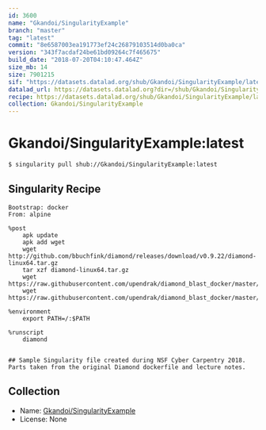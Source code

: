 ```yaml
---
id: 3600
name: "Gkandoi/SingularityExample"
branch: "master"
tag: "latest"
commit: "8e6587003ea191773ef24c26879103514d0ba0ca"
version: "343f7acdaf24be61bd09264c7f465675"
build_date: "2018-07-20T04:10:47.464Z"
size_mb: 14
size: 7901215
sif: "https://datasets.datalad.org/shub/Gkandoi/SingularityExample/latest/2018-07-20-8e658700-343f7acd/343f7acdaf24be61bd09264c7f465675.simg"
datalad_url: https://datasets.datalad.org?dir=/shub/Gkandoi/SingularityExample/latest/2018-07-20-8e658700-343f7acd/
recipe: https://datasets.datalad.org/shub/Gkandoi/SingularityExample/latest/2018-07-20-8e658700-343f7acd/Singularity
collection: Gkandoi/SingularityExample
---
```


# Gkandoi/SingularityExample:latest

```bash
$ singularity pull shub://Gkandoi/SingularityExample:latest
```

## Singularity Recipe

```singularity
Bootstrap: docker
From: alpine

%post
	apk update
	apk add wget
	wget http://github.com/bbuchfink/diamond/releases/download/v0.9.22/diamond-linux64.tar.gz
	tar xzf diamond-linux64.tar.gz
	wget https://raw.githubusercontent.com/upendrak/diamond_blast_docker/master/mouse.1.protein.faa
	wget https://raw.githubusercontent.com/upendrak/diamond_blast_docker/master/zebrafish.1.protein.faa

%environment
	export PATH=/:$PATH

%runscript
	diamond


## Sample Singularity file created during NSF Cyber Carpentry 2018. Parts taken from the original Diamond dockerfile and lecture notes.
```

## Collection

 - Name: [Gkandoi/SingularityExample](https://github.com/Gkandoi/SingularityExample)
 - License: None

